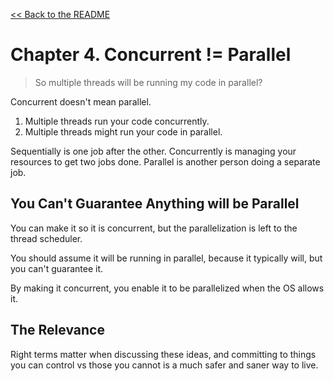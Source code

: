 [&lt;&lt; Back to the README](README.md)

# Chapter 4. Concurrent != Parallel

> So multiple threads will be running my code in parallel?

Concurrent doesn't mean parallel.

1. Multiple threads run your code concurrently.
2. Multiple threads might run your code in parallel.

Sequentially is one job after the other. Concurrently is managing your resources
to get two jobs done. Parallel is another person doing a separate job.

## You Can't Guarantee Anything will be Parallel

You can make it so it is concurrent, but the parallelization is left to the
thread scheduler.

You should assume it will be running in parallel, because it typically will,
but you can't guarantee it.

By making it concurrent, you enable it to be parallelized when the OS allows it.

## The Relevance

Right terms matter when discussing these ideas, and committing to things you can
control vs those you cannot is a much safer and saner way to live.
